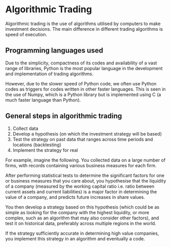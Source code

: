 # Algorithmic Trading
Algorithmic trading is the use of algorithms utilised by computers to make investment decisions. The main difference in different trading algorithms is speed of execution.

## Programming languages used
Due to the simplicity, compactness of its codes and availability of a vast range of libraries, Python is the most popular language in the development and implementation of trading algorithms.

However, due to the slower speed of Python code, we often use Python codes as triggers for codes written in other faster languages. This is seen in the use of Numpy, which is a Python library but is implemented using C (a much faster language than Python).

## General steps in algorithmic trading
1. Collect data
2. Develop a hypothesis (on which the investment strategy will be based)
3. Test the strategy on past data that ranges across time periods and locations
   (backtesting)
4. Implement the strategy for real

For example, imagine the following. You collected data on a large number of firms, with records containing various business measures for each firm.

After performing statistical tests to determine the significant factors for one or business measures that you care about, you hypothesise that the liquidity of a company (measured by the working capital ratio i.e. ratio between current assets and current liabilities) is a major factor in determining the value of a company, and predicts future increases in share values.

You then develop a strategy based on this hypothesis (which could be as simple as looking for the company with the highest liquidity, or more complex, such as an algorithm that may also consider other factors), and test it on historical data, preferably across multiple regions in the world.

If the strategy sufficiently accurate in determining high value companies, you implement this strategy in an algorithm and eventually a code.
